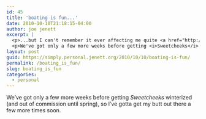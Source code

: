 ```yaml
---
id: 45
title: 'boating is fun...'
date: 2010-10-10T21:18:15-04:00
author: joe jenett
excerpt: |
  <p>...but I can't remember it ever affecting me quite <a href="http://loonachic.tumblr.com/post/1286981140/boating-today-tee-hee">like this</a>.</p>
  <p>We've got only a few more weeks before getting <i>Sweetcheeks</i> winterized (and out of commission until spring), so I've gotta get my butt out there a few more times soon.</p>
layout: post
guid: https://simply.personal.jenett.org/2010/10/10/boating-is-fun/
permalink: /boating_is_fun/
slug: boating_is_fun
categories:
  - personal
---
```

We’ve got only a few more weeks before getting _Sweetcheeks_ winterized (and out of commission until spring), so I’ve gotta get my butt out there a few more times soon.